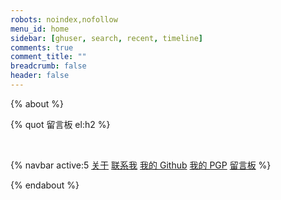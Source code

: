 ```yaml
---
robots: noindex,nofollow
menu_id: home
sidebar: [ghuser, search, recent, timeline]
comments: true
comment_title: ""
breadcrumb: false
header: false
---
```


{% about %}

{% quot 留言板 el:h2 %}

<br/>

{% navbar active:5 [关于](/) [联系我](/contact-me/) [我的&nbsp;Github](/my-github/) [我的&nbsp;PGP](/my-pgp/) [留言板](/message-board/) %}

{% endabout %}
